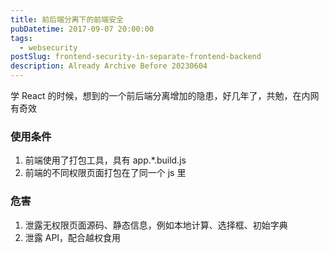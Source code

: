 ```yaml
---
title: 前后端分离下的前端安全
pubDatetime: 2017-09-07 20:00:00
tags:
  - websecurity
postSlug: frontend-security-in-separate-frontend-backend
description: Already Archive Before 20230604
---
```


学 React 的时候，想到的一个前后端分离增加的隐患，好几年了，共勉，在内网有奇效

<!--more-->

### 使用条件

1. 前端使用了打包工具，具有 app.\*.build.js
2. 前端的不同权限页面打包在了同一个 js 里

### 危害

1. 泄露无权限页面源码、静态信息，例如本地计算、选择框、初始字典
2. 泄露 API，配合越权食用
